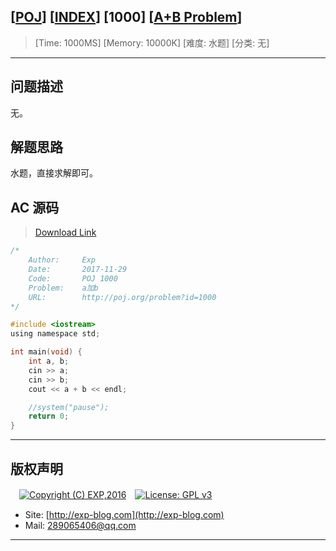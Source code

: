 ## [[POJ](http://poj.org/)] [[INDEX](https://github.com/lyy289065406/POJ-Solving-Reports)] [1000] [[A+B Problem](http://poj.org/problem?id=1000)]

> [Time: 1000MS] [Memory: 10000K] [难度: 水题] [分类: 无]

------

## 问题描述

无。

## 解题思路

水题，直接求解即可。

## AC 源码

> [Download Link](/reports/POJ1000-a%20plus%20b/src)


```c
/*
	Author:     Exp
	Date:       2017-11-29
	Code:       POJ 1000
	Problem:    a加b
	URL:		http://poj.org/problem?id=1000
*/

#include <iostream>
using namespace std;

int main(void) {
	int a, b;
	cin >> a;
	cin >> b;
	cout << a + b << endl;

	//system("pause");
	return 0;
}
```

------

## 版权声明

　[![Copyright (C) EXP,2016](https://img.shields.io/badge/Copyright%20(C)-EXP%202016-blue.svg)](http://exp-blog.com)　[![License: GPL v3](https://img.shields.io/badge/License-GPL%20v3-blue.svg)](https://www.gnu.org/licenses/gpl-3.0)
  

- Site: [http://exp-blog.com](http://exp-blog.com) 
- Mail: <a href="mailto:289065406@qq.com?subject=[EXP's Github]%20Your%20Question%20（请写下您的疑问）&amp;body=What%20can%20I%20help%20you?%20（需要我提供什么帮助吗？）">289065406@qq.com</a>


------
